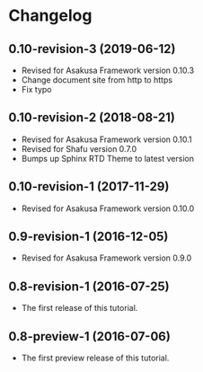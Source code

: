# Changelog

## 0.10-revision-3 (2019-06-12)

* Revised for Asakusa Framework version 0.10.3
* Change document site from http to https
* Fix typo

## 0.10-revision-2 (2018-08-21)

* Revised for Asakusa Framework version 0.10.1
* Revised for Shafu version 0.7.0
* Bumps up Sphinx RTD Theme to latest version

## 0.10-revision-1 (2017-11-29)

* Revised for Asakusa Framework version 0.10.0

## 0.9-revision-1 (2016-12-05)

* Revised for Asakusa Framework version 0.9.0

## 0.8-revision-1 (2016-07-25)

* The first release of this tutorial.

## 0.8-preview-1 (2016-07-06)

* The first preview release of this tutorial.

